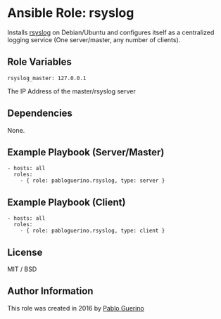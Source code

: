 # Ansible Role: rsyslog

Installs [rsyslog](http://www.rsyslog.com/) on Debian/Ubuntu and configures itself as a centralized logging service (One server/master, any number of clients).

## Role Variables

    rsyslog_master: 127.0.0.1

The IP Address of the master/rsyslog server

## Dependencies

None.

## Example Playbook (Server/Master)

    - hosts: all
      roles:
        - { role: pabloguerino.rsyslog, type: server }

## Example Playbook (Client)

    - hosts: all
      roles:
        - { role: pabloguerino.rsyslog, type: client }

## License

MIT / BSD

## Author Information

This role was created in 2016 by [Pablo Guerino](https://github.com/pabloguerino)